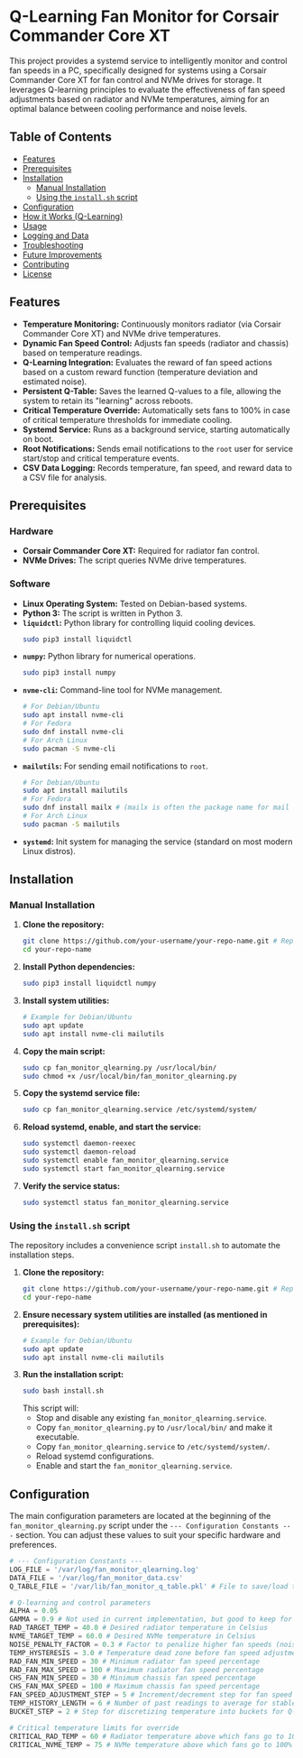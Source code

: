 # Q-Learning Fan Monitor for Corsair Commander Core XT

This project provides a systemd service to intelligently monitor and control fan speeds in a PC, specifically designed for systems using a Corsair Commander Core XT for fan control and NVMe drives for storage. It leverages Q-learning principles to evaluate the effectiveness of fan speed adjustments based on radiator and NVMe temperatures, aiming for an optimal balance between cooling performance and noise levels.

## Table of Contents

*   [Features](#features)
*   [Prerequisites](#prerequisites)
*   [Installation](#installation)
    *   [Manual Installation](#manual-installation)
    *   [Using the `install.sh` script](#using-the-installsh-script)
*   [Configuration](#configuration)
*   [How it Works (Q-Learning)](#how-it-works-q-learning)
*   [Usage](#usage)
*   [Logging and Data](#logging-and-data)
*   [Troubleshooting](#troubleshooting)
*   [Future Improvements](#future-improvements)
*   [Contributing](#contributing)
*   [License](#license)

## Features

*   **Temperature Monitoring:** Continuously monitors radiator (via Corsair Commander Core XT) and NVMe drive temperatures.
*   **Dynamic Fan Speed Control:** Adjusts fan speeds (radiator and chassis) based on temperature readings.
*   **Q-Learning Integration:** Evaluates the reward of fan speed actions based on a custom reward function (temperature deviation and estimated noise).
*   **Persistent Q-Table:** Saves the learned Q-values to a file, allowing the system to retain its "learning" across reboots.
*   **Critical Temperature Override:** Automatically sets fans to 100% in case of critical temperature thresholds for immediate cooling.
*   **Systemd Service:** Runs as a background service, starting automatically on boot.
*   **Root Notifications:** Sends email notifications to the `root` user for service start/stop and critical temperature events.
*   **CSV Data Logging:** Records temperature, fan speed, and reward data to a CSV file for analysis.

## Prerequisites

### Hardware

*   **Corsair Commander Core XT:** Required for radiator fan control.
*   **NVMe Drives:** The script queries NVMe drive temperatures.

### Software

*   **Linux Operating System:** Tested on Debian-based systems.
*   **Python 3:** The script is written in Python 3.
*   **`liquidctl`:** Python library for controlling liquid cooling devices.
    ```bash
    sudo pip3 install liquidctl
    ```
*   **`numpy`:** Python library for numerical operations.
    ```bash
    sudo pip3 install numpy
    ```
*   **`nvme-cli`:** Command-line tool for NVMe management.
    ```bash
    # For Debian/Ubuntu
    sudo apt install nvme-cli
    # For Fedora
    sudo dnf install nvme-cli
    # For Arch Linux
    sudo pacman -S nvme-cli
    ```
*   **`mailutils`:** For sending email notifications to `root`.
    ```bash
    # For Debian/Ubuntu
    sudo apt install mailutils
    # For Fedora
    sudo dnf install mailx # (mailx is often the package name for mail command)
    # For Arch Linux
    sudo pacman -S mailutils
    ```
*   **`systemd`:** Init system for managing the service (standard on most modern Linux distros).

## Installation

### Manual Installation

1.  **Clone the repository:**
    ```bash
    git clone https://github.com/your-username/your-repo-name.git # Replace with your repo details
    cd your-repo-name
    ```
2.  **Install Python dependencies:**
    ```bash
    sudo pip3 install liquidctl numpy
    ```
3.  **Install system utilities:**
    ```bash
    # Example for Debian/Ubuntu
    sudo apt update
    sudo apt install nvme-cli mailutils
    ```
4.  **Copy the main script:**
    ```bash
    sudo cp fan_monitor_qlearning.py /usr/local/bin/
    sudo chmod +x /usr/local/bin/fan_monitor_qlearning.py
    ```
5.  **Copy the systemd service file:**
    ```bash
    sudo cp fan_monitor_qlearning.service /etc/systemd/system/
    ```
6.  **Reload systemd, enable, and start the service:**
    ```bash
    sudo systemctl daemon-reexec
    sudo systemctl daemon-reload
    sudo systemctl enable fan_monitor_qlearning.service
    sudo systemctl start fan_monitor_qlearning.service
    ```
7.  **Verify the service status:**
    ```bash
    sudo systemctl status fan_monitor_qlearning.service
    ```

### Using the `install.sh` script

The repository includes a convenience script `install.sh` to automate the installation steps.

1.  **Clone the repository:**
    ```bash
    git clone https://github.com/your-username/your-repo-name.git # Replace with your repo details
    cd your-repo-name
    ```
2.  **Ensure necessary system utilities are installed (as mentioned in prerequisites):**
    ```bash
    # Example for Debian/Ubuntu
    sudo apt update
    sudo apt install nvme-cli mailutils
    ```
3.  **Run the installation script:**
    ```bash
    sudo bash install.sh
    ```
    This script will:
    *   Stop and disable any existing `fan_monitor_qlearning.service`.
    *   Copy `fan_monitor_qlearning.py` to `/usr/local/bin/` and make it executable.
    *   Copy `fan_monitor_qlearning.service` to `/etc/systemd/system/`.
    *   Reload systemd configurations.
    *   Enable and start the `fan_monitor_qlearning.service`.

## Configuration

The main configuration parameters are located at the beginning of the `fan_monitor_qlearning.py` script under the `--- Configuration Constants ---` section. You can adjust these values to suit your specific hardware and preferences.

```python
# --- Configuration Constants ---
LOG_FILE = '/var/log/fan_monitor_qlearning.log'
DATA_FILE = '/var/log/fan_monitor_data.csv'
Q_TABLE_FILE = '/var/lib/fan_monitor_q_table.pkl' # File to save/load the Q-table

# Q-learning and control parameters
ALPHA = 0.05
GAMMA = 0.9 # Not used in current implementation, but good to keep for future expansions
RAD_TARGET_TEMP = 40.0 # Desired radiator temperature in Celsius
NVME_TARGET_TEMP = 60.0 # Desired NVMe temperature in Celsius
NOISE_PENALTY_FACTOR = 0.3 # Factor to penalize higher fan speeds (noise)
TEMP_HYSTERESIS = 3.0 # Temperature dead zone before fan speed adjustment
RAD_FAN_MIN_SPEED = 30 # Minimum radiator fan speed percentage
RAD_FAN_MAX_SPEED = 100 # Maximum radiator fan speed percentage
CHS_FAN_MIN_SPEED = 30 # Minimum chassis fan speed percentage
CHS_FAN_MAX_SPEED = 100 # Maximum chassis fan speed percentage
FAN_SPEED_ADJUSTMENT_STEP = 5 # Increment/decrement step for fan speed adjustment
TEMP_HISTORY_LENGTH = 6 # Number of past readings to average for stable temperature
BUCKET_STEP = 2 # Step for discretizing temperature into buckets for Q-table states

# Critical temperature limits for override
CRITICAL_RAD_TEMP = 60 # Radiator temperature above which fans go to 100%
CRITICAL_NVME_TEMP = 75 # NVMe temperature above which fans go to 100%

